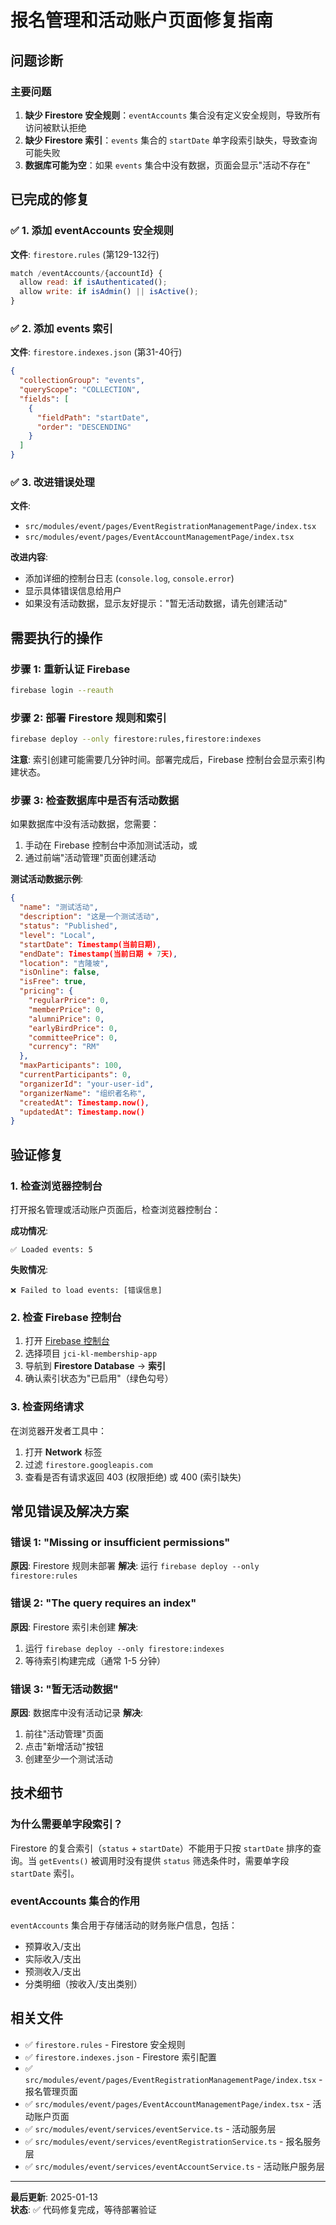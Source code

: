 # 报名管理和活动账户页面修复指南

## 问题诊断

### 主要问题
1. **缺少 Firestore 安全规则**：`eventAccounts` 集合没有定义安全规则，导致所有访问被默认拒绝
2. **缺少 Firestore 索引**：`events` 集合的 `startDate` 单字段索引缺失，导致查询可能失败
3. **数据库可能为空**：如果 `events` 集合中没有数据，页面会显示"活动不存在"

## 已完成的修复

### ✅ 1. 添加 eventAccounts 安全规则
**文件**: `firestore.rules` (第129-132行)

```javascript
match /eventAccounts/{accountId} {
  allow read: if isAuthenticated();
  allow write: if isAdmin() || isActive();
}
```

### ✅ 2. 添加 events 索引
**文件**: `firestore.indexes.json` (第31-40行)

```json
{
  "collectionGroup": "events",
  "queryScope": "COLLECTION",
  "fields": [
    {
      "fieldPath": "startDate",
      "order": "DESCENDING"
    }
  ]
}
```

### ✅ 3. 改进错误处理
**文件**: 
- `src/modules/event/pages/EventRegistrationManagementPage/index.tsx`
- `src/modules/event/pages/EventAccountManagementPage/index.tsx`

**改进内容**:
- 添加详细的控制台日志 (`console.log`, `console.error`)
- 显示具体错误信息给用户
- 如果没有活动数据，显示友好提示："暂无活动数据，请先创建活动"

## 需要执行的操作

### 步骤 1: 重新认证 Firebase
```bash
firebase login --reauth
```

### 步骤 2: 部署 Firestore 规则和索引
```bash
firebase deploy --only firestore:rules,firestore:indexes
```

**注意**: 索引创建可能需要几分钟时间。部署完成后，Firebase 控制台会显示索引构建状态。

### 步骤 3: 检查数据库中是否有活动数据

如果数据库中没有活动数据，您需要：

1. 手动在 Firebase 控制台中添加测试活动，或
2. 通过前端"活动管理"页面创建活动

**测试活动数据示例**:
```json
{
  "name": "测试活动",
  "description": "这是一个测试活动",
  "status": "Published",
  "level": "Local",
  "startDate": Timestamp(当前日期),
  "endDate": Timestamp(当前日期 + 7天),
  "location": "吉隆坡",
  "isOnline": false,
  "isFree": true,
  "pricing": {
    "regularPrice": 0,
    "memberPrice": 0,
    "alumniPrice": 0,
    "earlyBirdPrice": 0,
    "committeePrice": 0,
    "currency": "RM"
  },
  "maxParticipants": 100,
  "currentParticipants": 0,
  "organizerId": "your-user-id",
  "organizerName": "组织者名称",
  "createdAt": Timestamp.now(),
  "updatedAt": Timestamp.now()
}
```

## 验证修复

### 1. 检查浏览器控制台
打开报名管理或活动账户页面后，检查浏览器控制台：

**成功情况**:
```
✅ Loaded events: 5
```

**失败情况**:
```
❌ Failed to load events: [错误信息]
```

### 2. 检查 Firebase 控制台

1. 打开 [Firebase 控制台](https://console.firebase.google.com/)
2. 选择项目 `jci-kl-membership-app`
3. 导航到 **Firestore Database** → **索引**
4. 确认索引状态为"已启用"（绿色勾号）

### 3. 检查网络请求

在浏览器开发者工具中：
1. 打开 **Network** 标签
2. 过滤 `firestore.googleapis.com`
3. 查看是否有请求返回 403 (权限拒绝) 或 400 (索引缺失)

## 常见错误及解决方案

### 错误 1: "Missing or insufficient permissions"
**原因**: Firestore 规则未部署
**解决**: 运行 `firebase deploy --only firestore:rules`

### 错误 2: "The query requires an index"
**原因**: Firestore 索引未创建
**解决**: 
1. 运行 `firebase deploy --only firestore:indexes`
2. 等待索引构建完成（通常 1-5 分钟）

### 错误 3: "暂无活动数据"
**原因**: 数据库中没有活动记录
**解决**: 
1. 前往"活动管理"页面
2. 点击"新增活动"按钮
3. 创建至少一个测试活动

## 技术细节

### 为什么需要单字段索引？

Firestore 的复合索引（`status` + `startDate`）不能用于只按 `startDate` 排序的查询。当 `getEvents()` 被调用时没有提供 `status` 筛选条件时，需要单字段 `startDate` 索引。

### eventAccounts 集合的作用

`eventAccounts` 集合用于存储活动的财务账户信息，包括：
- 预算收入/支出
- 实际收入/支出
- 预测收入/支出
- 分类明细（按收入/支出类别）

## 相关文件

- ✅ `firestore.rules` - Firestore 安全规则
- ✅ `firestore.indexes.json` - Firestore 索引配置
- ✅ `src/modules/event/pages/EventRegistrationManagementPage/index.tsx` - 报名管理页面
- ✅ `src/modules/event/pages/EventAccountManagementPage/index.tsx` - 活动账户页面
- ✅ `src/modules/event/services/eventService.ts` - 活动服务层
- ✅ `src/modules/event/services/eventRegistrationService.ts` - 报名服务层
- ✅ `src/modules/event/services/eventAccountService.ts` - 活动账户服务层

---

**最后更新**: 2025-01-13  
**状态**: ✅ 代码修复完成，等待部署验证

